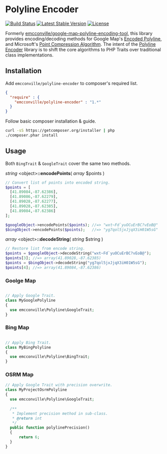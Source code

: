 # Polyline Encoder
[![Build Status][buildStatusImage]][buildStatusLink]
[![Latest Stable Version][stableStatusImage]][stableStatusLink]
[![License][licenseStatusImage]][licenseStatusLink]

Formerly [emcconville/google-map-polyline-encoding-tool][oldLibRef], this library
provides encoding/decoding methods for Google Map's [Encoded Polyline][polyAlgoRef],
and Microsoft's [Point Compression Algorithm][pointAlgoRef]. The intent of the
[Polyline Encoder][newlibRef] library is to shift the core algorithms to PHP Traits
over traditional class implementations. 

## Installation

Add `emcconville/polyline-encoder` to composer's required list.

```json
{
  "require" : {
    "emcconville/polyline-encoder" : "1.*"
  }
}
```

Follow basic composer installation & guide.

```bash
curl -sS https://getcomposer.org/installer | php
./composer.phar install
```
## Usage

Both `BingTrait` & `GoogleTrait` cover the same two methods.

*string* &lt;object&gt;**::encodePoints**( *array* $points )
```php
// Convert list of points into encoded string.
$points = [
  [41.89084,-87.62386],
  [41.89086,-87.62279],
  [41.89028,-87.62277],
  [41.89028,-87.62385],
  [41.89084,-87.62386]
];

$googleObject->encodePoints($points); //=> "wxt~Fd`yuOCuErBC?vEoB@"
$bingObject->encodePoints($points);   //=> "yg7qol5jxJjqX3iH01W5sG"
```
*array*  &lt;object&gt;**::decodeString**( *string* $string )

```php
// Restore list from encode string.
$points = $googleObject->decodeString("wxt~Fd`yuOCuErBC?vEoB@");
$points[3]; //=> array(41.89028,-87.62385)
$points = $bingObject->decodeString("yg7qol5jxJjqX3iH01W5sG");
$points[4]; //=> array(41.89084,-87.62386)
```

### Goolge Map

```php

// Apply Google Trait.
class MyGooglePolyline
{
  use emcconville\Polyline\GoogleTrait;
}

```

### Bing Map

```php

// Apply Bing Trait.
class MyBingPolyline
{
  use emcconville\Polyline\BingTrait;
}

```

### OSRM Map

```php
// Apply Google Trait with precision overwrite.
class MyProjectOsrmPolyline
{
  use emcconville\Polyline\GoogleTrait;
  
  /**
   * Implement precision method in sub-class.
   * @return int
   */
  public function polylinePrecision()
  {
      return 6;
  }
}

```

[buildStatusImage]:   https://secure.travis-ci.org/emcconville/polyline-encoder.png
[buildStatusLink]:    http://travis-ci.org/emcconville/polyline-encoder
[stableStatusImage]:  https://poser.pugx.org/emcconville/polyline-encoder/v/stable.png
[stableStatusLink]:   https://packagist.org/packages/emcconville/polyline-encoder
[licenseStatusImage]: https://poser.pugx.org/emcconville/polyline-encoder/license.png
[licenseStatusLink]:  https://packagist.org/packages/emcconville/polyline-encoder
[oldLibRef]:          https://github.com/emcconville/google-map-polyline-encoding-tool
[newLibRef]:          https://github.com/emcconville/polyline-encoder
[pointAlgoRef]:       http://msdn.microsoft.com/en-us/library/jj158958.aspx
[polyAlgoRef]:        https://developers.google.com/maps/documentation/utilities/polylinealgorithm

